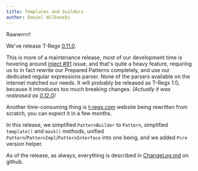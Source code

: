 ```yaml
---
title: Templates and builders
author: Daniel Wilkowski
---
```


Rawwrrrr!

We've release T-Regx [0.11.0].

This is more of a maintenance release, most of our development time is hovering around [inject #91](https://github.com/T-Regx/T-Regx/issues/91)
issue, and that's quite a heavy feature, requiring us to in fact rewrite our Prepared Patterns completely, and use our dedicated
regular expressions parser. None of the parsers available on the internet matched our needs. It will probably be released as T-Regx 1.0, 
because it introduces too much breaking changes. *(Actually it was realeased as [0.12.0])*

Another time-consuming thing is [t-regx.com] website being rewritten from scratch, you can expect it in a few months.

In this release, we simplified `PatternBuilder` to `Pattern`, simplified `template()` and `mask()` methods, unified
`Pattern`/`PatternImpl`/`PatternInterface` into one being, and we added `Pcre` version helper.

As of the release, as always, everything is described in [ChangeLog.md] on github.

[ChangeLog.md]: https://github.com/T-Regx/T-Regx/blob/develop/ChangeLog.md
[0.11.0]: https://github.com/T-Regx/T-Regx/releases/tag/v0.11.0
[0.12.0]: https://github.com/T-Regx/T-Regx/releases/tag/v0.12.0
[t-regx.com]: https://t-regx.com/
